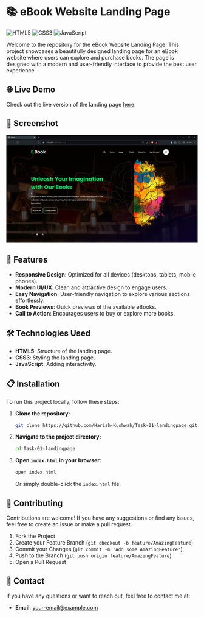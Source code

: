 # 📚 eBook Website Landing Page
![HTML5](https://img.shields.io/badge/HTML5-E34F26?style=for-the-badge&logo=html5&logoColor=white) ![CSS3](https://img.shields.io/badge/CSS3-1572B6?style=for-the-badge&logo=css3&logoColor=white) ![JavaScript](https://img.shields.io/badge/JavaScript-F7DF1E?style=for-the-badge&logo=javascript&logoColor=black)


Welcome to the repository for the eBook Website Landing Page! This project showcases a beautifully designed landing page for an eBook website where users can explore and purchase books. The page is designed with a modern and user-friendly interface to provide the best user experience.

## 🌐 Live Demo

Check out the live version of the landing page [here](https://harish-kushwah.github.io/Task-01-landingpage/).

## 📸 Screenshot

![Landing Page Screenshot](screenshot/page.png)

## 🚀 Features

- **Responsive Design**: Optimized for all devices (desktops, tablets, mobile phones).
- **Modern UI/UX**: Clean and attractive design to engage users.
- **Easy Navigation**: User-friendly navigation to explore various sections effortlessly.
- **Book Previews**: Quick previews of the available eBooks.
- **Call to Action**: Encourages users to buy or explore more books.

## 🛠️ Technologies Used

- **HTML5**: Structure of the landing page.
- **CSS3**: Styling the landing page.
- **JavaScript**: Adding interactivity.

## 📋 Installation

To run this project locally, follow these steps:

1. **Clone the repository:**
    ```bash
    git clone https://github.com/Harish-Kushwah/Task-01-landingpage.git
    ```

2. **Navigate to the project directory:**
    ```bash
    cd Task-01-landingpage
    ```

3. **Open `index.html` in your browser:**
    ```bash
    open index.html
    ```
    Or simply double-click the `index.html` file.

## 🤝 Contributing

Contributions are welcome! If you have any suggestions or find any issues, feel free to create an issue or make a pull request.

1. Fork the Project
2. Create your Feature Branch (`git checkout -b feature/AmazingFeature`)
3. Commit your Changes (`git commit -m 'Add some AmazingFeature'`)
4. Push to the Branch (`git push origin feature/AmazingFeature`)
5. Open a Pull Request

## 📧 Contact

If you have any questions or want to reach out, feel free to contact me at:

- **Email**: [your-email@example.com](mailto:harishkushwah54321@gmail.com)